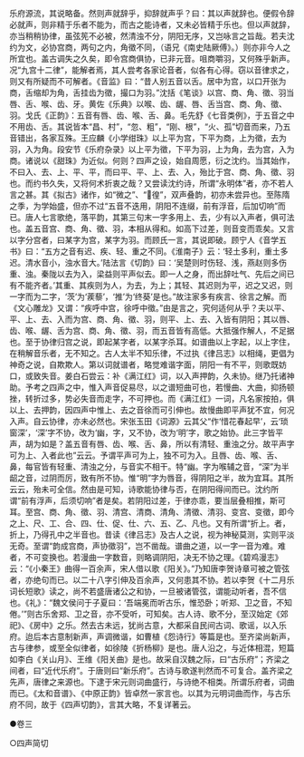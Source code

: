 <!-- { "loadSidebar": true } -->
乐府源流，其说略备。然则声就辞乎，抑辞就声乎？曰：其以声就辞也。便假令辞必就声，则非精于乐者不能为，而古之能诗者，又未必皆精于乐也。但以声就辞，亦当稍稍协律，虽弦筅不必被，然清浊不分，阴阳无序，又岂咏言之旨哉。若夫沈约为文，必协宫商，两句之内，角徵不同，（语兄《南史陆厥傅》。）则亦非今人之所宜也。盖古调失之久矣，即令宫商俱协，已非元音。咀商嚼羽，又何殊乎新声。况“九宫十二律”，能解者焉，其人尝考各家论音者，似各有心得。窃以音律求之，则又有所疑而不可解者。《音监》曰：“昔人别五音以舌。居中为宫，以口开张为商，舌缩却为角，舌挂齿为徵，撮口为羽。”沈括《笔谈》以宫、商、角、徵、羽当唇、舌、喉、齿、牙。黄佐《乐典》以喉、齿、龌、唇、舌当宫、商、角、徵、羽。戈氏《正韵》：五音有唇、齿、喉、舌、鼻。毛先舒《七音类例》，于五音之中不用齿、舌。其说皆本“昌、村”，“忽、粗”，“刚、根”，“火、孤”切音而来，乃五音错出，各家互殊。王应麟《小学绀珠》以上平为宫，下平为商，上为徵，去为羽，入为角。段安节《乐府杂录》以上平为徵，下平为羽，上为角，去为宫，入为商。诸说以《甜珠》为近似。何则？四声之设，始自周愿，衍之沈约。当其始作，不曰入、去、上、平、平，而曰平、平、上、去、入，殆比于宫、商、角、徵、羽也。而约书久失，又将何术折衷之哉？又尝读沈约诗，所谓“永明体”者，亦不若人言之甚。其《拟古》诸作，如“微之”、“徨”，双声叠韵，初亦未尝异也。至陈隋之季，为学始盛，但亦不过“五音不迭用，阴阳不连缀，前有浮音，后加切响”而已。唐人七言歌绝，落平韵，其第三句末一字多用上、去，少有以入声者，俱可法也。盖五音宫、商、角、徵、羽，本相从得和。如高下过差，则音变而乖矣。又言以字分宫者，曰某字为宫，某字为羽。而顾氏一言，其说即破。顾宁人《音学五书》曰：“五方之音有迟、疾、轻、重之不同。《淮南子》云：‘轻土多利，重土多迟。清水音小，浊水音大。’陆法言《切韵》曰：‘吴楚则时伤轻、浅，燕赵则多伤重、浊。秦陇以去为入，梁益则平声似去。即一人之身，而出辞吐气、先后之间已有不能齐者。’其重、其疾则为人，为去，为上；其轻、其迟则为平，迟之又迟，则一字而为二字，‘茨’为‘蒺藜’，‘推’为‘终葵’是也。”故注家多有疾言、徐言之解。而《文心雕龙》又谓：“疾呼中宫，徐呼中徵。”由是言之，究何适何从乎？夫以平、平、上、去、入而为宫、商、角、徵、羽，则平、上、去、入皆有阴阳；其以唇、齿、喉、龌、舌为宫、商、角、徵、羽，而五音皆有高低。大抵强作解人，不足据也。至于协律归宫之说，即起某字者，以某字杀耳。如谱曲以上字起，以上字住，在稍解音乐者，无不知之。古人太半不知乐律，不过执《律吕志》以相绳，更倡为神奇之说，自欺欺人。第以词就谱者，略觉难谐字面，阴阳一有不平，则歌既妨口，或致失音。姜白石尝云：补《满江红》词，以入声押韵，久未协。继乃托诸神助。予考之四声之中，惟入声音促易尽，以之谱短曲可也，若慢曲、大曲，抑扬顿挫，转折过多，势必失音而走字，不可押也。而《满江红》一词，凡名家按拍，俱以上、去押韵，因四声中惟上、去之音徐而可引伸也。故慢曲即平声犹不宜，何况入声。自云协律，亦未必然也。宋张玉田《词源》云其父“作‘惜花春起早’，云‘琐窗深’，‘深’字不协，改为‘幽，字，又不协，改为‘明’字，歌之始协。此三字皆平声，胡为如是？盖五音有唇、齿、喉、舌、鼻，所以有清轻、重浊之分。故平声字可为上、入者此也”云云。予谓平声可为上，独不可为入。且唇、齿、喉、舌、鼻，每官皆有轻重、清浊之分，与音实不相干。特“幽。字为喉辅之音，“深”为半龆之音，过阴而厉，致有所不协。惟“明”字为唇音，得阴阳之半，故为宜耳。其所云云，殆未可全信。然由是可知，诗歌能协律与否，在阴阳得间而已。沈约所谓“前有浮声，后须切响”者是矣。若阴阳过差，于律亦乖，要当层叠相推，斯可耳。至宫、商、角、徵、羽、清宫、清商、清角、清徵、清羽、变宫、变徵，即今之上、尺、工、合、四、仕、促、仕、六、五、乙、凡也。又有所谓“折上。者，折上，乃得孔中之半音也。昔读《律吕志》及古人之说，视为神秘莫测，实则平淡无奇。至谓“韵成宫商，声协徵羽”，岂不凿哉。谱曲之道，以一字一音为难。难者，不可变换也。若漫曲一字数音，则略调阴阳，决无不协之理。《碧鸡漫志》云：“《小秦王》曲得一百余声，宋人借以歌《阳关》。”乃知唐李贺诗章可被之管弦者，亦绝句而已。以二十八字引伸及百余声，又何患其不协。若以李贺《十二月乐词长短歌》读之，尚不若盛唐诸公之和协，一旦被诸管弦，谓能动听者，吾不信也。《礼》：“魏文侯问于子夏曰：‘吾端冕而听古乐，惟恐卧；听郑、卫之音，不知倦。’”则古乐舍郑、卫之音，亦不受听，可知矣。古人诗、歌不分，至汉始定《郊祀》、《房中》之乐。然去古未远，犹尚古意，大都采自民间古词、歌谣，以入乐府。迨后本古意制新声，声调微谐，如曹植《怨诗行》等篇是也。至齐梁尚新声，古与律参，或至全似律者，如徐陵《折杨柳》是也。唐人沿之，与近体相混，短篇如李白《关山月》、王维《阳关曲》是也。故采自汉魏之际，曰“古乐府”；齐梁之间者，曰“近代乐府”。于唐则曰“新乐府”。古诗与歌遂判然而不可复合。盖齐梁之先声，唐律之来源也。下逮于宋元则词曲盛行，与诗绝不相类。所谓乐府者，词曲而已。《太和音谱》、《中原正韵》皆卓然一家言也。以其为元明词曲而作，与古乐府不同，故于《四声切韵》，言其大略，不复详著云。

●卷三

○四声简切

